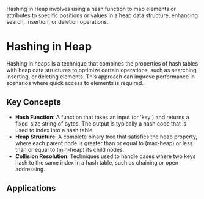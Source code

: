 Hashing in Heap involves using a hash function to map elements or attributes to specific positions or values in a heap data structure, enhancing search, insertion, or deletion operations.
# Hashing in Heap
Hashing in heaps is a technique that combines the properties of hash tables with heap data structures to optimize certain operations, such as searching, inserting, or deleting elements. This approach can improve performance in scenarios where quick access to elements is required.
## Key Concepts
- **Hash Function**: A function that takes an input (or 'key') and returns a fixed-size string of bytes. The output is typically a hash code that is used to index into a hash table.
- **Heap Structure**: A complete binary tree that satisfies the heap property, where each parent node is greater than or equal to (max-heap) or less than or equal to (min-heap) its child nodes.
- **Collision Resolution**: Techniques used to handle cases where two keys hash to the same index in a hash table, such as chaining or open addressing.
## Applications
